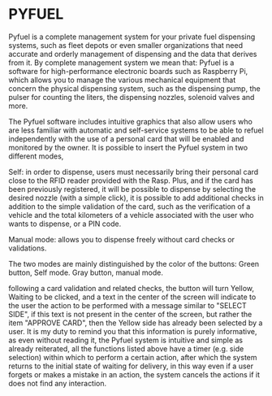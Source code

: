 # PYFUEL
Pyfuel is a complete management system for your private fuel dispensing systems, such as fleet depots or even smaller organizations that need accurate and orderly management of dispensing and the data that derives from it.
By complete management system we mean that:
Pyfuel is a software for high-performance electronic boards such as Raspberry Pi, which allows you to manage the various mechanical equipment that concern the physical dispensing system, such as the dispensing pump, the pulser for counting the liters, the dispensing nozzles, solenoid valves and more.

The Pyfuel software includes intuitive graphics that also allow users who are less familiar with automatic and self-service systems to be able to refuel independently with the use of a personal card that will be enabled and monitored by the owner. It is possible to insert the Pyfuel system in two different modes,

Self:
    in order to dispense, users must necessarily bring their personal card close to the RFID reader provided with the Rasp. Plus, and if the card has been previously registered, it will be possible 
    to dispense by selecting the desired nozzle (with a simple click), it is possible to add additional checks in addition to the simple validation of the card, such as the verification of a vehicle 
    and the total kilometers of a vehicle associated with the user who wants to dispense, or a PIN code.
    
Manual mode:
    allows you to dispense freely without card checks or validations.

The two modes are mainly distinguished by the color of the buttons:
Green button, Self mode.
Gray button, manual mode.

following a card validation and related checks, the button will turn Yellow, Waiting to be clicked, and a text in the center of the screen will indicate to the user the action to be performed with a message similar to "SELECT SIDE", if this text is not present in the center of the screen, but rather the item "APPROVE CARD", then the Yellow side has already been selected by a user.
It is my duty to remind you that this information is purely informative, as even without reading it, the Pyfuel system is intuitive and simple as already reiterated, all the functions listed above have a timer (e.g. side selection) within which to perform a certain action, after which the system returns to the initial state of waiting for delivery, in this way even if a user forgets or makes a mistake in an action, the system cancels the actions if it does not find any interaction.
